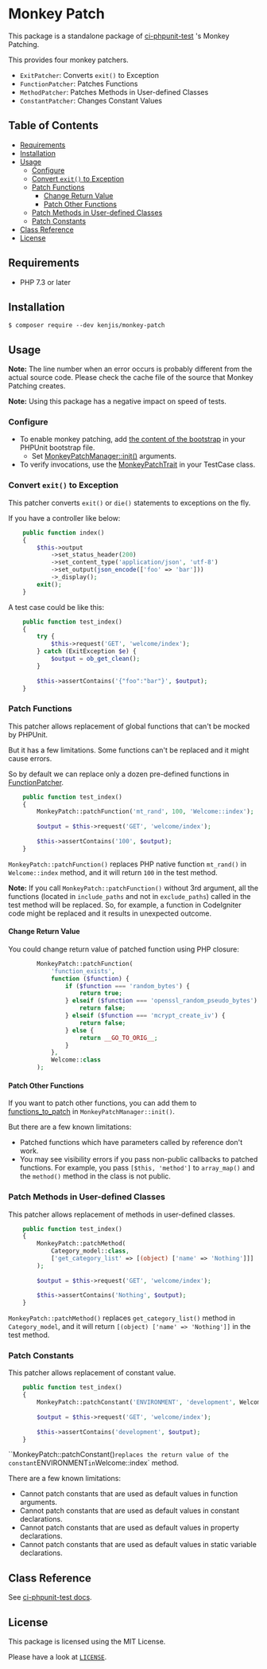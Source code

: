 # Monkey Patch

This package is a standalone package of [ci-phpunit-test](https://github.com/kenjis/ci-phpunit-test) 's Monkey Patching.

This provides four monkey patchers.

- `ExitPatcher`: Converts `exit()` to Exception
- `FunctionPatcher`: Patches Functions
- `MethodPatcher`: Patches Methods in User-defined Classes
- `ConstantPatcher`: Changes Constant Values

## Table of Contents

<!-- START doctoc generated TOC please keep comment here to allow auto update -->
<!-- DON'T EDIT THIS SECTION, INSTEAD RE-RUN doctoc TO UPDATE -->

- [Requirements](#requirements)
- [Installation](#installation)
- [Usage](#usage)
  - [Configure](#configure)
  - [Convert `exit()` to Exception](#convert-exit-to-exception)
  - [Patch Functions](#patch-functions)
    - [Change Return Value](#change-return-value)
    - [Patch Other Functions](#patch-other-functions)
  - [Patch Methods in User-defined Classes](#patch-methods-in-user-defined-classes)
  - [Patch Constants](#patch-constants)
- [Class Reference](#class-reference)
- [License](#license)

<!-- END doctoc generated TOC please keep comment here to allow auto update -->

## Requirements

- PHP 7.3 or later

## Installation

```sh-session
$ composer require --dev kenjis/monkey-patch
```

## Usage

**Note:** The line number when an error occurs is probably different from the actual source code. Please check the cache file of the source that Monkey Patching creates.

**Note:** Using this package has a negative impact on speed of tests.

### Configure

- To enable monkey patching, add [the content of the bootstrap](https://github.com/kenjis/monkey-patch/blob/1.x/src/bootstrap.php) in your PHPUnit bootstrap file.
  - Set [MonkeyPatchManager::init()](https://github.com/kenjis/monkey-patch/blob/f5b1839a01c0c3cd56f4873e8c307b0583a5526b/src/bootstrap.php#L31-L61) arguments.
- To verify invocations, use the [MonkeyPatchTrait](https://github.com/kenjis/monkey-patch/blob/1.x/src/Traits/MonkeyPatchTrait.php) in your TestCase class.

### Convert `exit()` to Exception

This patcher converts `exit()` or `die()` statements to exceptions on the fly.

If you have a controller like below:

~~~php
    public function index()
    {
        $this->output
            ->set_status_header(200)
            ->set_content_type('application/json', 'utf-8')
            ->set_output(json_encode(['foo' => 'bar']))
            ->_display();
        exit();
    }
~~~

A test case could be like this:

~~~php
    public function test_index()
    {
        try {
            $this->request('GET', 'welcome/index');
        } catch (ExitException $e) {
            $output = ob_get_clean();
        }
        
        $this->assertContains('{"foo":"bar"}', $output);
    }
~~~

### Patch Functions

This patcher allows replacement of global functions that can't be mocked by PHPUnit.

But it has a few limitations. Some functions can't be replaced and it might cause errors.

So by default we can replace only a dozen pre-defined functions in [FunctionPatcher](https://github.com/kenjis/monkey-patch/blob/a11e1f227234dadeae2460d29b9c8ca6e91c88de/src/Patcher/FunctionPatcher.php#L31-L49).

~~~php
    public function test_index()
    {
        MonkeyPatch::patchFunction('mt_rand', 100, 'Welcome::index');
        
        $output = $this->request('GET', 'welcome/index');
        
        $this->assertContains('100', $output);
    }
~~~

`MonkeyPatch::patchFunction()` replaces PHP native function `mt_rand()` in `Welcome::index` method, and it will return `100` in the test method.

**Note:** If you call `MonkeyPatch::patchFunction()` without 3rd argument, all the functions (located in `include_paths` and not in `exclude_paths`) called in the test method will be replaced. So, for example, a function in CodeIgniter code might be replaced and it results in unexpected outcome.

#### Change Return Value

You could change return value of patched function using PHP closure:

~~~php
        MonkeyPatch::patchFunction(
            'function_exists',
            function ($function) {
                if ($function === 'random_bytes') {
                    return true;
                } elseif ($function === 'openssl_random_pseudo_bytes') {
                    return false;
                } elseif ($function === 'mcrypt_create_iv') {
                    return false;
                } else {
                    return __GO_TO_ORIG__;
                }
            },
            Welcome::class
        );
~~~

#### Patch Other Functions

If you want to patch other functions, you can add them to [functions_to_patch](https://github.com/kenjis/monkey-patch/blob/a11e1f227234dadeae2460d29b9c8ca6e91c88de/src/bootstrap.php#L56-L59) in `MonkeyPatchManager::init()`.

But there are a few known limitations:

- Patched functions which have parameters called by reference don't work.
- You may see visibility errors if you pass non-public callbacks to patched functions. For example, you pass `[$this, 'method']` to `array_map()` and the `method()` method in the class is not public.

### Patch Methods in User-defined Classes

This patcher allows replacement of methods in user-defined classes.

~~~php
    public function test_index()
    {
        MonkeyPatch::patchMethod(
            Category_model::class,
            ['get_category_list' => [(object) ['name' => 'Nothing']]]
        );
        
        $output = $this->request('GET', 'welcome/index');
        
        $this->assertContains('Nothing', $output);
    }
~~~

`MonkeyPatch::patchMethod()` replaces `get_category_list()` method in `Category_model`, and it will return `[(object) ['name' => 'Nothing']]` in the test method.

### Patch Constants

This patcher allows replacement of constant value.

~~~php
    public function test_index()
    {
        MonkeyPatch::patchConstant('ENVIRONMENT', 'development', Welcome::class . '::index');
        
        $output = $this->request('GET', 'welcome/index');
        
        $this->assertContains('development', $output);
    }
~~~

``MonkeyPatch::patchConstant()` replaces the return value of the constant `ENVIRONMENT` in `Welcome::index` method.

There are a few known limitations:

- Cannot patch constants that are used as default values in function arguments.
- Cannot patch constants that are used as default values in constant declarations.
- Cannot patch constants that are used as default values in property declarations.
- Cannot patch constants that are used as default values in static variable declarations.

## Class Reference

See [ci-phpunit-test docs](https://github.com/kenjis/ci-phpunit-test/blob/3.x/docs/FunctionAndClassReference.md#class-monkeypatch).

## License

This package is licensed using the MIT License.

Please have a look at [`LICENSE`](LICENSE).

